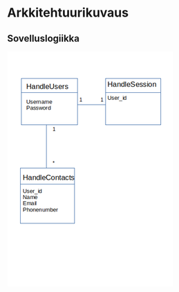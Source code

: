 # Arkkitehtuurikuvaus
## Sovelluslogiikka
![luokat](https://github.com/vaisajuh/ot-harjoitustyo/blob/master/dokumentaatio/kuvat/luokat.png)
